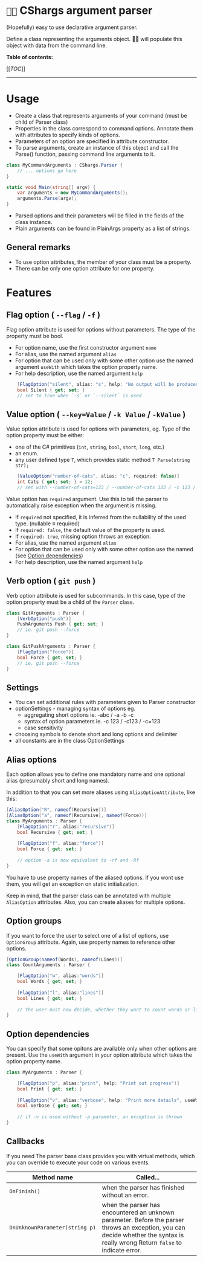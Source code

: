 # `🌊🦈` CShargs argument parser

(Hopefully) easy to use declarative argument parser.

Define a class representing the arguments object. 🌊🦈 will populate this object with data from the command line.

**Table of contents:**

[[_TOC_]]



***

# Usage
- Create a class that represents arguments of your command (must be child of Parser class)
- Properties in the class correspond to command options. Annotate them with attributes to specify kinds of options.
- Parameters of an option are specified in attribute constructor.
- To parse arguments, create an instance of this object and call the Parse() function, passing command line arguments to it.

```c#
class MyCommandArguments : CShargs.Parser {
    // ... options go here
}

static void Main(string[] argv) {
    var arguments = new MyCommandArguments();
    arguments.Parse(argv);
}
```
- Parsed options and their parameters will be filled in the fields of the class instance.
- Plain arguments can be found in PlainArgs property as a list of strings.

## General remarks 
- To use option attributes, the member of your class must be a property.
- There can be only one option attribute for one property.


# Features

## Flag option ( `--flag` / `-f` )
Flag option attribute is used for options without parameters. The type of the property must be bool.
- For option name, use the first constructor argument `name`
- For alias, use the named argument `alias`
- For option that can be used only with some other option use the named argument `useWith` which takes the option property name.
- For help description, use the named argument `help`
```c#
    [FlagOption("silent", alias: "s", help: "No output will be produced to stdout.")]
    bool Silent { get; set; }
    // set to true when `-s` or `--silent` is used
```


## Value option ( `--key=Value` / `-k Value` / `-kValue` )
Value option attribute is used for options with parameters, eg. Type of the option property must be either:
  - one of the C# primitives (`int`, `string`, `bool`, `short`, `long`, etc.)
  - an enum.
  - any user defined type `T`, which provides static method `T Parse(string str);`
```c#
    [ValueOption("number-of-cats", alias: "c", required: false)]
    int Cats { get; set; } = 12;
    // set with --number-of-cats=123 / --number-of-cats 123 / -c 123 / -c123
```
Value option has `required` argument. Use this to tell the parser to automatically raise exception when the argument is missing.

- If `required` not specified, it is inferred from the nullability of the used type. (nullable &equiv; required)
- If `required: false`, the default value of the property is used.
- If `required: true`, missing option throws an exception.
- For alias, use the named argument `alias`
- For option that can be used only with some other option use the named (see [Option dependencies]())
- For help description, use the named argument `help`




## Verb option ( `git push` )
Verb option attribute is used for subcommands. In this case, type of the option property must be a child of the `Parser` class.
```c#
class GitArguments : Parser {
    [VerbOption("push")]
    PushArguments Push { get; set; }
    // ie. git push --force
}

class GitPushArguments : Parser {
    [FlagOption("force")]
    bool Force { get; set; }
    // ie. git push --force
}
```

## Settings
- You can set additional rules with parameters given to Parser constructor
- optionSettings - managing syntax of options eg.
  - aggregating short options ie. -abc / -a -b -c
  - syntax of option parameters ie. -c 123 / -c123 / -c=123
  - case sensitivity
- choosing symbols to denote short and long options and delimiter
- all constants are in the class OptionSettings

## Alias options
Each option allows you to define one mandatory name and one optional alias (presumably short and long names).

In addition to that you can set more aliases using `AliasOptionAttribute`, like this:
```c#
[AliasOption("R", nameof(Recursive))]
[AliasOption("a", nameof(Recursive), nameof(Force))]
class MyArguments : Parser {
    [FlagOption("r", alias:"recursive")]
    bool Recursive { get; set; }
    
    [FlagOption("f", alias:"force")]
    bool Force { get; set; }
    
    // option -a is now equivalent to -rf and -Rf
}
```
You have to use property names of the aliased options. If you wont use them, you will get an exception on static initialization.

Keep in mind, that the parser class can be annotated with multiple `AliasOption` attributes. Also, you can create aliases for multiple options. 

## Option groups

If you want to force the user to select one of a list of options, use `OptionGroup` attribute. Again, use property names to reference other options.

```c#
[OptionGroup(nameof(Words), nameof(Lines))]
class CountArguments : Parser {

    [FlagOption("w", alias:"words")]
    bool Words { get; set; }
    
    [FlagOption("l", alias:"lines")]
    bool Lines { get; set; }
    
    // the user must now decide, whether they want to count words or lines
}
```


## Option dependencies

You can specify that some opitons are available only when other options are present. Use the `useWith` argument in your option attribute which takes the option property name.

```c#
class MyArguments : Parser {

    [FlagOption("p", alias:"print", help: "Print out progress")]
    bool Print { get; set; }
    
    [FlagOption("v", alias:"verbose", help: "Print more details", useWith: nameof(Print))]
    bool Verbose { get; set; }
    
    // if -v is used without -p parameter, an exception is thrown
}
```

## Callbacks

If you need The parser base class provides you with virtual methods, which you can override to execute your code on various events.

| Method name      | Called... |
|------------------|-----------|
| `OnFinish()`     | when the parser has finished without an error. |
| `OnUnknownParameter(string p)`     | when the parser has encountered an unknown parameter. Before the parser throws an exception, you can decide whether the syntax is really wrong Return `false` to indicate error. |
